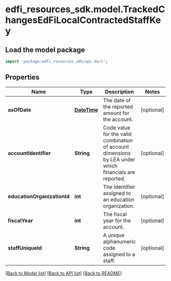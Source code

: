 # edfi_resources_sdk.model.TrackedChangesEdFiLocalContractedStaffKey

## Load the model package
```dart
import 'package:edfi_resources_sdk/api.dart';
```

## Properties
Name | Type | Description | Notes
------------ | ------------- | ------------- | -------------
**asOfDate** | [**DateTime**](DateTime.md) | The date of the reported amount for the account. | [optional] 
**accountIdentifier** | **String** | Code value for the valid combination of account dimensions by LEA under which financials are reported. | [optional] 
**educationOrganizationId** | **int** | The identifier assigned to an education organization. | [optional] 
**fiscalYear** | **int** | The fiscal year for the account. | [optional] 
**staffUniqueId** | **String** | A unique alphanumeric code assigned to a staff. | [optional] 

[[Back to Model list]](../README.md#documentation-for-models) [[Back to API list]](../README.md#documentation-for-api-endpoints) [[Back to README]](../README.md)


